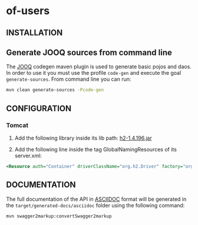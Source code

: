 # of-users

## INSTALLATION

## Generate JOOQ sources from command line
The [JOOQ](https://www.jooq.org/) codegen maven plugin is used to generate basic pojos and daos. In order to use it you must use the profile `code-gen` and execute the goal `generate-sources`.
From command line you can run:

```bash
mvn clean generate-sources -Pcode-gen
```

## CONFIGURATION

### Tomcat

1. Add the following library inside its lib path: [h2-1.4.196.jar](http://repo1.maven.org/maven2/com/h2database/h2/1.4.196/h2-1.4.196.jar)

2. Add the following line inside the tag GlobalNamingResources of its server.xml:

```xml
<Resource auth="Container" driverClassName="org.h2.Driver" factory="org.apache.tomcat.jdbc.pool.DataSourceFactory" name="jdbc/of-users-ds" type="javax.sql.DataSource" url="jdbc:h2:${user.home}/dev/temp/of-suite/data/users"/>
```

## DOCUMENTATION

The full documentation of the API in [ASCIIDOC](http://www.methods.co.nz/asciidoc/) format will be generated in the `target/generated-docs/asciidoc` folder using the following command:

```bash
mvn swagger2markup:convertSwagger2markup
```
